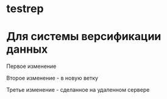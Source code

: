 # testrep
# Для системы версификации данных
Первое изменение

Второе изменение - в новую ветку

Третье изменение - сделанное на удаленном сервере
